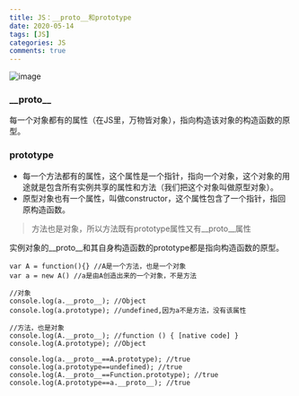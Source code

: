 ```yaml
---
title: JS：__proto__和prototype
date: 2020-05-14
tags: [JS]
categories: JS
comments: true
---
```


![image](https://p1-jj.byteimg.com/tos-cn-i-t2oaga2asx/gold-user-assets/2019/2/24/1691fc9305a0c6b0~tplv-t2oaga2asx-zoom-in-crop-mark:1304:0:0:0.awebp)

### \_\_proto\_\_
每一个对象都有的属性（在JS里，万物皆对象），指向构造该对象的构造函数的原型。

### prototype
- 每一个方法都有的属性，这个属性是一个指针，指向一个对象，这个对象的用途就是包含所有实例共享的属性和方法（我们把这个对象叫做原型对象）。
- 原型对象也有一个属性，叫做constructor，这个属性包含了一个指针，指回原构造函数。

> 方法也是对象，所以方法既有prototype属性又有__proto__属性

实例对象的__proto__和其自身构造函数的prototype都是指向构造函数的原型。

```
var A = function(){} //A是一个方法，也是一个对象
var a = new A() //a是由A创造出来的一个对象，不是方法

//对象
console.log(a.__proto__); //Object
console.log(a.prototype); //undefined,因为a不是方法，没有该属性

//方法，也是对象
console.log(A.__proto__); //function () { [native code] }
console.log(A.prototype); //Object

console.log(a.__proto__==A.prototype); //true
console.log(a.prototype==undefined); //true
console.log(A.__proto__==Function.prototype); //true
console.log(A.prototype==a.__proto__); //true
```
